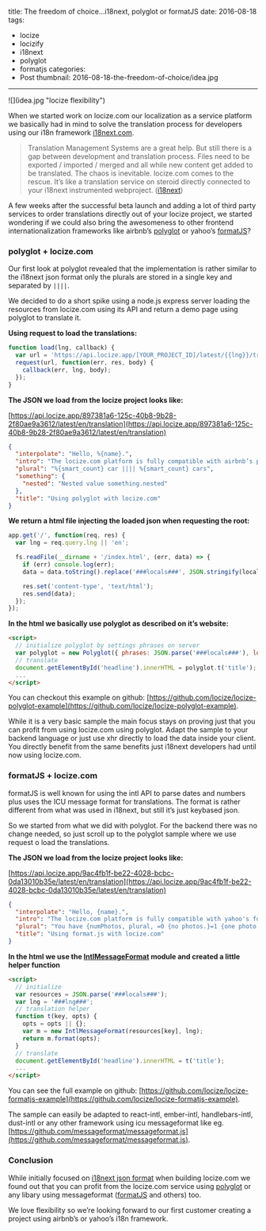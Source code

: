 title: The freedom of choice…i18next, polyglot or formatJS
date: 2016-08-18
tags:
  - locize
  - locizify
  - i18next
  - polyglot
  - formatjs
categories:
  - Post
thumbnail: 2016-08-18-the-freedom-of-choice/idea.jpg
---


<div class="img-100">
![](idea.jpg "locize flexibility")
</div>

When we started work on locize.com our localization as a service platform we basically had in mind to solve the translation process for developers using our i18n framework [i18next.com](http://i18next.com).

> Translation Management Systems are a great help. But still there is a gap between development and translation process. Files need to be exported / imported / merged and all while new content get added to be translated. The chaos is inevitable. locize.com comes to the rescue. It’s like a translation service on steroid directly connected to your i18next instrumented webproject. ([i18next](http://i18next.com/docs/process/))

A few weeks after the successful beta launch and adding a lot of third party services to order translations directly out of your locize project, we started wondering if we could also bring the awesomeness to other frontend internationalization frameworks like airbnb’s [polyglot](http://airbnb.io/polyglot.js/) or yahoo’s [formatJS](http://formatjs.io/)?

### polyglot + locize.com

Our first look at polyglot revealed that the implementation is rather similar to the i18next json format only the plurals are stored in a single key and separated by `||||`.

We decided to do a short spike using a node.js express server loading the resources from locize.com using its API and return a demo page using polyglot to translate it.

**Using request to load the translations:**

```js
function load(lng, callback) {
  var url = 'https://api.locize.app/[YOUR_PROJECT_ID]/latest/{{lng}}/translation'.replace('{{lng}}', lng);
  request(url, function(err, res, body) {
    callback(err, lng, body);
  });
}
```

**The JSON we load from the locize project looks like:**

[https://api.locize.app/897381a6-125c-40b8-9b28-2f80ae9a3612/latest/en/translation](https://api.locize.app/897381a6-125c-40b8-9b28-2f80ae9a3612/latest/en/translation)

```json
{
  "interpolate": "Hello, %{name}.",
  "intro": "The locize.com platform is fully compatible with airbnb’s polyglot i18n module.",
  "plural": "%{smart_count} car |||| %{smart_count} cars",
  "something": {
    "nested": "Nested value something.nested"
  },
  "title": "Using polyglot with locize.com"
}
```

**We return a html file injecting the loaded json when requesting the root:**

```js
app.get('/', function(req, res) {
  var lng = req.query.lng || 'en';

  fs.readFile(__dirname + '/index.html', (err, data) => {
    if (err) console.log(err);
    data = data.toString().replace('###locals###', JSON.stringify(locals[lng])).replace('###lng###', lng);

    res.set('content-type', 'text/html');
    res.send(data);
  });
});
```

**In the html we basically use polyglot as described on it’s website:**

```html
<script>
  // initialize polyglot by settings phrases on server
  var polyglot = new Polyglot({ phrases: JSON.parse('###locals###'), locale: '###lng###' });
  // translate
  document.getElementById('headline').innerHTML = polyglot.t('title');
  ...
</script>
```

You can checkout this example on github: [https://github.com/locize/locize-polyglot-example](https://github.com/locize/locize-polyglot-example).

While it is a very basic sample the main focus stays on proving just that you can profit from using locize.com using polyglot. Adapt the sample to your backend language or just use xhr directly to load the data inside your client. You directly benefit from the same benefits just i18next developers had until now using locize.com.

### formatJS + locize.com

formatJS is well known for using the intl API to parse dates and numbers plus uses the ICU message format for translations. The format is rather different from what was used in i18next, but still it’s just keybased json.

So we started from what we did with polyglot. For the backend there was no change needed, so just scroll up to the polyglot sample where we use request o load the translations.

**The JSON we load from the locize project looks like:**

[https://api.locize.app/9ac4fb1f-be22-4028-bcbc-0da13010b35e/latest/en/translation](https://api.locize.app/9ac4fb1f-be22-4028-bcbc-0da13010b35e/latest/en/translation)

```json
{
  "interpolate": "Hello, {name}.",
  "intro": "The locize.com platform is fully compatible with yahoo's format.js i18n module.",
  "plural": "You have {numPhotos, plural, =0 {no photos.}=1 {one photo.}other {# photos.}}",
  "title": "Using format.js with locize.com"
}
```

**In the html we use the [IntlMessageFormat](https://github.com/yahoo/intl-messageformat) module and created a little helper function**

```html
<script>
  // initialize
  var resources = JSON.parse('###locals###');
  var lng = '###lng###';
  // translation helper
  function t(key, opts) {
    opts = opts || {};
    var m = new IntlMessageFormat(resources[key], lng);
    return m.format(opts);
  }
  // translate
  document.getElementById('headline').innerHTML = t('title');
  ...
</script>
```

You can see the full example on github: [https://github.com/locize/locize-formatjs-example](https://github.com/locize/locize-formatjs-example).

The sample can easily be adapted to react-intl, ember-intl, handlebars-intl, dust-intl or any other framework using icu messageformat like eg. [https://github.com/messageformat/messageformat.js](https://github.com/messageformat/messageformat.js).

### Conclusion

While initially focused on [i18next json format](http://i18next.com/docs/jsons/) when building locize.com we found out that you can profit from the locize.com service using [polyglot](http://airbnb.io/polyglot.js/) or any libary using messageformat ([formatJS](http://formatjs.io/) and others) too.

We love flexibility so we’re looking forward to our first customer creating a project using airbnb’s or yahoo’s i18n framework.
